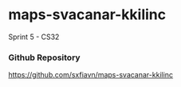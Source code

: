 # maps-svacanar-kkilinc
Sprint 5 - CS32

### Github Repository
https://github.com/sxfiavn/maps-svacanar-kkilinc
